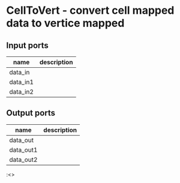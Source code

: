 [headline]:<>
CellToVert - convert cell mapped data to vertice mapped
=======================================================
[headline]:<>
[inputPorts]:<>
Input ports
-----------
|name|description|
|-|-|
|data_in||
|data_in1||
|data_in2||


[inputPorts]:<>
[outputPorts]:<>
Output ports
------------
|name|description|
|-|-|
|data_out||
|data_out1||
|data_out2||


[outputPorts]:<>
[parameters]:<>

[parameters]:<>
:<>
